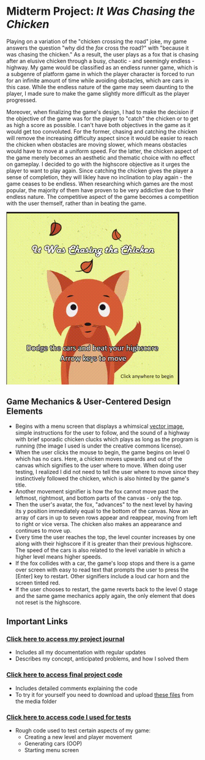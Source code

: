 # Midterm Project: _It Was Chasing the Chicken_

Playing on a variation of the "chicken crossing the road" joke, my game answers the question "why did the _fox_ cross the road?" with "because it was chasing the chicken." As a result, the user plays as a fox that is chasing after an elusive chicken through a busy, chaotic - and seemingly endless - highway. My game would be classified as an endless runner game, which is a subgenre of platform game in which the player character is forced to run for an infinite amount of time while avoiding obstacles, which are cars in this case. While the endless nature of the game may seem daunting to the player, I made sure to make the game slightly more difficult as the player progressed.

Moreover, when finalizing the game's design, I had to make the decision if the objective of the game was for the player to "catch" the chicken or to get as high a score as possible. I can't have both objectives in the game as it would get too convoluted. For the former, chasing and catching the chicken will remove the increasing difficulty aspect since it would be easier to reach the chicken when obstacles are moving slower, which means obstacles would have to move at a uniform speed. For the latter, the chicken aspect of the game merely becomes an aesthetic and thematic choice with no effect on gameplay. I decided to go with the highscore objective as it urges the player to want to play again. Since catching the chicken gives the player a sense of completion, they will likley have no inclination to play again - the game ceases to be endless. When researching which games are the most popular, the majority of them have proven to be very addictive due to their endless nature. The competitive aspect of the game becomes a competition with the user themself, rather than in beating the game.

![gameplay](https://github.com/l-mccarthy/IntroToIM/blob/main/midtermProject/Media/gameplay.gif)

## Game Mechanics & User-Centered Design Elements

* Begins with a menu screen that displays a whimsical [vector image](https://pixabay.com/vectors/fox-animal-mammal-wild-animal-5679446/), simple instructions for the user to follow, and the sound of a highway with brief sporadic chicken clucks which plays as long as the program is running (the image I used is under the creative commons license).
* When the user clicks the mouse to begin, the game begins on level 0 which has no cars. Here, a chicken moves upwards and out of the canvas which signifies to the user where to move. When doing user testing, I realized I did not need to tell the user where to move since they instinctively followed the chicken, which is also hinted by the game's title.
* Another movement signifier is how the fox cannot move past the leftmost, rightmost, and bottom parts of the canvas - only the top.
* Then the user's avatar, the fox, "advances" to the next level by having its y position immediately equal to the bottom of the canvas. Now an array of cars in up to seven rows appear and reappear, moving from left to right or vice versa. The chicken also makes an appearance and continues to move up.
* Every time the user reaches the top, the level counter increases by one along with their highscore if it is greater than their previous highscore. The speed of the cars is also related to the level variable in which a higher level means higher speeds.
* If the fox collides with a car, the game's loop stops and there is a game over screen with easy to read text that prompts the user to press the [Enter] key to restart. Other signifiers include a loud car horn and the screen tinted red.
* If the user chooses to restart, the game reverts back to the level 0 stage and the same game mechanics apply again, the only element that does not reset is the highscore.

## Important Links

### [Click here to access my project journal](https://github.com/l-mccarthy/IntroToIM/blob/main/midtermProject/journal.md)
* Includes all my documentation with regular updates
* Describes my concept, anticipated problems, and how I solved them

### [Click here to access final project code](https://github.com/l-mccarthy/IntroToIM/blob/main/midtermProject/midtermProject.js)
* Includes detailed comments explaining the code
* To try it for yourself you need to download and upload [these files](https://github.com/l-mccarthy/IntroToIM/tree/main/midtermProject/Media/usedInProject) from the media folder

### [Click here to access code I used for tests](https://github.com/l-mccarthy/IntroToIM/tree/main/midtermProject/Testing)
* Rough code used to test certain aspects of my game:
  * Creating a new level and player movement
  * Generating cars (OOP)
  * Starting menu screen
